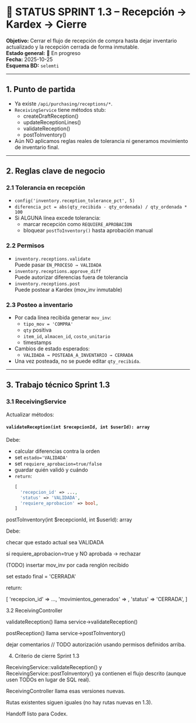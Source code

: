 # 🧭 STATUS SPRINT 1.3 – Recepción → Kardex → Cierre

**Objetivo:** Cerrar el flujo de recepción de compra hasta dejar inventario actualizado y la recepción cerrada de forma inmutable.  
**Estado general:** 🔄 En progreso  
**Fecha:** 2025-10-25  
**Esquema BD:** `selemti`

---

## 1. Punto de partida
- Ya existe `/api/purchasing/receptions/*`.
- `ReceivingService` tiene métodos stub:
  - createDraftReception()
  - updateReceptionLines()
  - validateReception()
  - postToInventory()
- Aún NO aplicamos reglas reales de tolerancia ni generamos movimiento de inventario final.

---

## 2. Reglas clave de negocio

### 2.1 Tolerancia en recepción
- `config('inventory.reception_tolerance_pct', 5)`
- `diferencia_pct = abs(qty_recibida - qty_ordenada) / qty_ordenada * 100`
- Si ALGUNA línea excede tolerancia:
  - marcar recepción como `REQUIERE_APROBACION`
  - bloquear `postToInventory()` hasta aprobación manual

### 2.2 Permisos
- `inventory.receptions.validate`  
  Puede pasar `EN_PROCESO → VALIDADA`
- `inventory.receptions.approve_diff`  
  Puede autorizar diferencias fuera de tolerancia
- `inventory.receptions.post`  
  Puede postear a Kardex (mov_inv inmutable)

### 2.3 Posteo a inventario
- Por cada línea recibida generar `mov_inv`:
  - `tipo_mov = 'COMPRA'`
  - `qty` positiva
  - `item_id`, `almacen_id`, `costo_unitario`
  - timestamps
- Cambios de estado esperados:
  - `VALIDADA → POSTEADA_A_INVENTARIO → CERRADA`
- Una vez posteada, no se puede editar `qty_recibida`.

---

## 3. Trabajo técnico Sprint 1.3

### 3.1 ReceivingService
Actualizar métodos:

#### `validateReception(int $recepcionId, int $userId): array`
Debe:
- calcular diferencias contra la orden
- set `estado='VALIDADA'`
- set `requiere_aprobacion=true/false`
- guardar quién validó y cuándo
- `return`:
  ```php
  [
    'recepcion_id' => ...,
    'status' => 'VALIDADA',
    'requiere_aprobacion' => bool,
  ]
postToInventory(int $recepcionId, int $userId): array

Debe:

checar que estado actual sea VALIDADA

si requiere_aprobacion=true y NO aprobada → rechazar

(TODO) insertar mov_inv por cada renglón recibido

set estado final = 'CERRADA'

return:

[
  'recepcion_id' => ...,
  'movimientos_generados' => <N>,
  'status' => 'CERRADA',
]

3.2 ReceivingController

validateReception() llama service->validateReception()

postReception() llama service->postToInventory()

dejar comentarios // TODO autorización usando permisos definidos arriba.

4. Criterio de cierre Sprint 1.3

ReceivingService::validateReception() y ReceivingService::postToInventory() ya contienen el flujo descrito (aunque usen TODOs en lugar de SQL real).

ReceivingController llama esas versiones nuevas.

Rutas existentes siguen iguales (no hay rutas nuevas en 1.3).

Handoff listo para Codex.